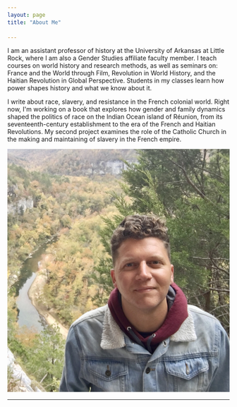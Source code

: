 ```yaml
---
layout: page
title: "About Me"

---
```

I am an assistant professor of history at the University of Arkansas at Little Rock, where I am also a Gender Studies affiliate faculty member. I teach courses on world history and research methods, as well as seminars on: France and the World through Film, Revolution in World History, and the Haitian Revolution in Global Perspective. Students in my classes learn how power shapes history and what we know about it. 

I write about race, slavery, and resistance in the French colonial world. Right now, I'm working on a book that explores how gender and family dynamics shaped the politics of race on the Indian Ocean island of Réunion, from its seventeenth-century establishment to the era of the French and Haitian Revolutions. My second project examines the role of the Catholic Church in the making and maintaining of slavery in the French empire. 


![Photo](IMG-3710.jpg)

---
